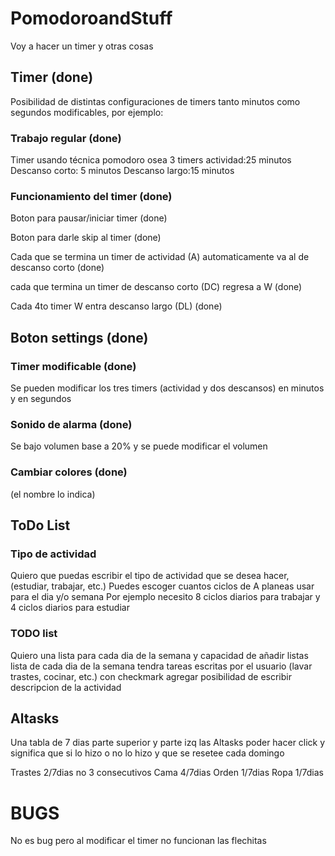 # PomodoroandStuff
Voy a hacer un timer y otras cosas


## Timer (done)
Posibilidad de distintas configuraciones de timers tanto minutos como segundos modificables, por ejemplo:
### Trabajo regular (done)
Timer usando técnica pomodoro
osea 3 timers
actividad:25 minutos
Descanso corto: 5 minutos
Descanso largo:15 minutos

### Funcionamiento del timer (done)
Boton para pausar/iniciar timer (done)

Boton para darle skip al timer (done)

Cada que se termina un timer de actividad (A) automaticamente va al de descanso corto (done)

cada que termina un timer de descanso corto (DC) regresa a W (done)

Cada 4to timer W entra descanso largo (DL) (done)

## Boton settings (done)
### Timer modificable (done)
Se pueden modificar los tres timers (actividad y dos descansos)
en minutos y en segundos
### Sonido de alarma (done)
Se bajo volumen base a 20% y se puede modificar el volumen
### Cambiar colores (done)
(el nombre lo indica)

## ToDo List
### Tipo de actividad
Quiero que puedas escribir el tipo de actividad que se desea hacer, (estudiar, trabajar, etc.)
Puedes escoger cuantos ciclos de A planeas usar para el dia y/o semana
Por ejemplo necesito 8 ciclos diarios para trabajar y 4 ciclos diarios para estudiar

### TODO list
Quiero una lista para cada dia de la semana y capacidad de añadir listas
lista de cada dia de la semana tendra tareas escritas por el usuario (lavar trastes, cocinar, etc.) con checkmark
agregar posibilidad de escribir descripcion de la actividad

## Altasks
Una tabla de 7 dias parte superior y parte izq las Altasks poder hacer click 
y significa que si lo hizo o no lo hizo y que se resetee cada domingo

Trastes 2/7dias no 3 consecutivos
Cama 4/7dias
Orden 1/7dias
Ropa 1/7dias


# BUGS
No es bug pero al modificar el timer no funcionan las flechitas